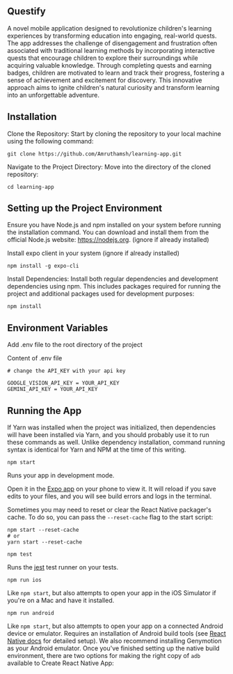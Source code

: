## Questify

A novel mobile application designed to revolutionize children's learning experiences by transforming education into engaging, real-world quests. The app addresses the challenge of disengagement and frustration often associated with traditional learning methods by incorporating interactive quests that encourage children to explore their surroundings while acquiring valuable knowledge. Through completing quests and earning badges, children are motivated to learn and track their progress, fostering a sense of achievement and excitement for discovery. This innovative approach aims to ignite children's natural curiosity and transform learning into an unforgettable adventure.

## Installation

Clone the Repository: Start by cloning the repository to your local machine using the following command:

`git clone https://github.com/Amruthamsh/learning-app.git`

Navigate to the Project Directory: Move into the directory of the cloned repository:

`cd learning-app`

## Setting up the Project Environment 

Ensure you have Node.js and npm installed on your system before running the installation command. You can download and install them from the official Node.js website: https://nodejs.org. (ignore if already installed)

Install expo client in your system (ignore if already installed)

`npm install -g expo-cli`

Install Dependencies: Install both regular dependencies and development dependencies using npm. This includes packages required for running the project and additional packages used for development purposes:

`npm install`

## Environment Variables

Add .env file to the root directory of the project

Content of .env file

```
# change the API_KEY with your api key

GOOGLE_VISION_API_KEY = YOUR_API_KEY
GEMINI_API_KEY = YOUR_API_KEY
```

## Running the App

If Yarn was installed when the project was initialized, then dependencies will have been installed via Yarn, and you should probably use it to run these commands as well. Unlike dependency installation, command running syntax is identical for Yarn and NPM at the time of this writing.

`npm start`

Runs your app in development mode.

Open it in the [Expo app](https://expo.io) on your phone to view it. It will reload if you save edits to your files, and you will see build errors and logs in the terminal.

Sometimes you may need to reset or clear the React Native packager's cache. To do so, you can pass the `--reset-cache` flag to the start script:

```
npm start --reset-cache
# or
yarn start --reset-cache
```

`npm test`

Runs the [jest](https://github.com/facebook/jest) test runner on your tests.

`npm run ios`

Like `npm start`, but also attempts to open your app in the iOS Simulator if you're on a Mac and have it installed.

`npm run android`

Like `npm start`, but also attempts to open your app on a connected Android device or emulator. Requires an installation of Android build tools (see [React Native docs](https://facebook.github.io/react-native/docs/getting-started.html) for detailed setup). We also recommend installing Genymotion as your Android emulator. Once you've finished setting up the native build environment, there are two options for making the right copy of `adb` available to Create React Native App:
